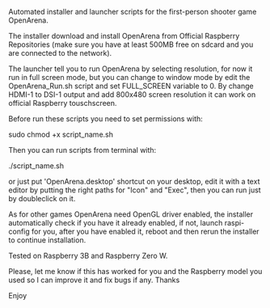 Automated installer and launcher scripts for the first-person shooter game OpenArena.


The installer download and install OpenArena from Official Raspberry Repositories (make sure you have at least 500MB free on sdcard and you are connected to the network).

The launcher tell you to run OpenArena by selecting resolution, for now it run in full screen mode, but you can change to window mode by edit the OpenArena_Run.sh script and set FULL_SCREEN variable to 0. By change HDMI-1 to DSI-1 output and add 800x480 screen  resolution it can work on official Raspberry touschscreen.

Before run these scripts you need to set permissions with:

sudo chmod +x script_name.sh

Then you can run scripts from terminal with:

./script_name.sh

or just put 'OpenArena.desktop' shortcut on your desktop, edit it with a text editor by putting the right paths for "Icon" and "Exec", then you can run just by doubleclick on it.

As for other games OpenArena need OpenGL driver enabled, the installer automatically check if you have it already enabled, if not, launch raspi-config for you, after you have enabled it, reboot and then rerun the installer to continue installation.

Tested on Raspberry 3B and Raspberry Zero W.

Please, let me know if this has worked for you and the Raspberry
model you used so I can improve it and fix bugs if any. Thanks

Enjoy
